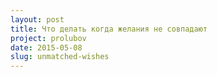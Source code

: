 ```yaml
---
layout: post
title: Что делать когда желания не совпадают
project: prolubov
date: 2015-05-08
slug: unmatched-wishes
---
```

